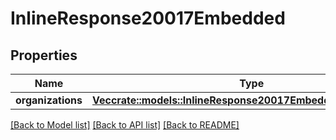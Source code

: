 # InlineResponse20017Embedded

## Properties

Name | Type | Description | Notes
------------ | ------------- | ------------- | -------------
**organizations** | [**Vec<crate::models::InlineResponse20017EmbeddedOrganizations>**](inline_response_200_17__embedded_organizations.md) |  | 

[[Back to Model list]](../README.md#documentation-for-models) [[Back to API list]](../README.md#documentation-for-api-endpoints) [[Back to README]](../README.md)


